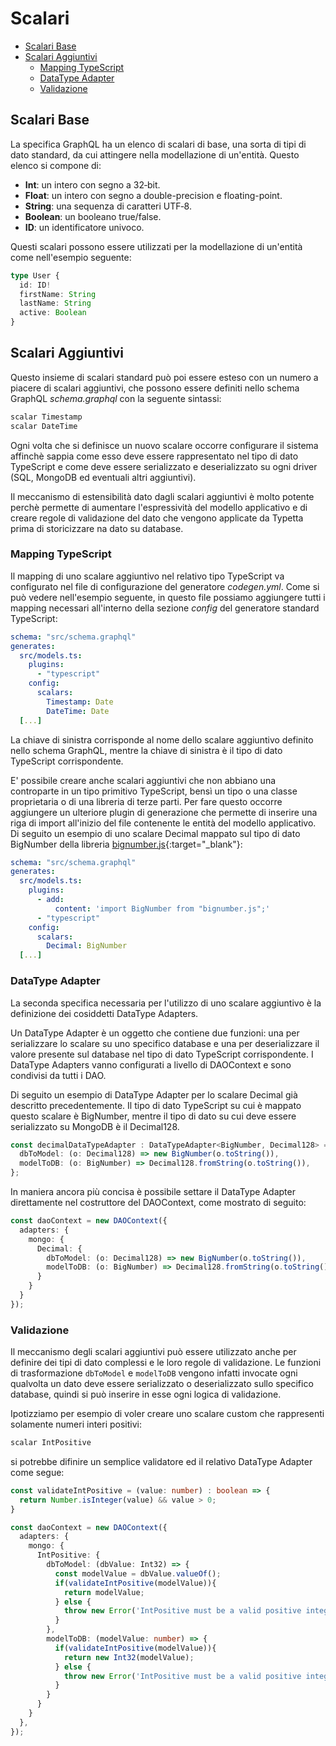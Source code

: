 # Scalari

- [Scalari Base](#scalari-base) 
- [Scalari Aggiuntivi](#scalari-aggiuntivi) 
  - [Mapping TypeScript](#mapping-typescript) 
  - [DataType Adapter](#datatype-adapter) 
  - [Validazione](#validazione) 
  <!-- - [Scalari Geospaziali [Draft]](#scalari-geospaziali-draft)  -->

## Scalari Base

La specifica GraphQL ha un elenco di scalari di base, una sorta di tipi di dato standard, da cui attingere nella modellazione di un'entità. Questo elenco si compone di:
- **Int**: un intero con segno a 32‐bit.
- **Float**: un intero con segno a double-precision e floating-point.
- **String**: una sequenza di caratteri UTF‐8.
- **Boolean**: un booleano true/false.
- **ID**: un identificatore univoco.

Questi scalari possono essere utilizzati per la modellazione di un'entità come nell'esempio seguente:
```typescript
type User {
  id: ID!
  firstName: String
  lastName: String
  active: Boolean
}
```

## Scalari Aggiuntivi

Questo insieme di scalari standard può poi essere esteso con un numero a piacere di scalari aggiuntivi, che possono essere definiti nello schema GraphQL *schema.graphql* con la seguente sintassi:

```typescript
scalar Timestamp
scalar DateTime
```

Ogni volta che si definisce un nuovo scalare occorre configurare il sistema affinchè sappia come esso deve essere rappresentato nel tipo di dato TypeScript e come deve essere serializzato e deserializzato su ogni driver (SQL, MongoDB ed eventuali altri aggiuntivi). 

Il meccanismo di estensibilità dato dagli scalari aggiuntivi è molto potente perchè permette di aumentare l'espressività del modello applicativo e di creare regole di validazione del dato che vengono applicate da Typetta prima di storicizzare na dato su database.

### Mapping TypeScript

Il mapping di uno scalare aggiuntivo nel relativo tipo TypeScript va configurato nel file di configurazione del generatore *codegen.yml*. Come si può vedere nell'esempio seguente, in questo file possiamo aggiungere tutti i mapping necessari all'interno della sezione *config* del generatore standard TypeScript:

```yaml
schema: "src/schema.graphql"
generates:
  src/models.ts:
    plugins:
      - "typescript"
    config:
      scalars:
        Timestamp: Date
        DateTime: Date
  [...]
```
La chiave di sinistra corrisponde al nome dello scalare aggiuntivo definito nello schema GraphQL, mentre la chiave di sinistra è il tipo di dato TypeScript corrispondente.

E' possibile creare anche scalari aggiuntivi che non abbiano una controparte in un tipo primitivo TypeScript, bensì un tipo o una classe proprietaria o di una libreria di terze parti. Per fare questo occorre aggiungere un ulteriore plugin di generazione che permette di inserire una riga di import all'inizio del file contenente le entità del modello applicativo. Di seguito un esempio di uno scalare Decimal mappato sul tipo di dato BigNumber della libreria [bignumber.js](https://mikemcl.github.io/bignumber.js/){:target="_blank"}:

```yaml
schema: "src/schema.graphql"
generates:
  src/models.ts:
    plugins:
      - add:
          content: 'import BigNumber from "bignumber.js";'
      - "typescript"
    config:
      scalars:
        Decimal: BigNumber
  [...]
```

### DataType Adapter

La seconda specifica necessaria per l'utilizzo di uno scalare aggiuntivo è la definizione dei cosiddetti DataType Adapters.

Un DataType Adapter è un oggetto che contiene due funzioni: una per serializzare lo scalare su uno specifico database e una per deserializzare il valore presente sul database nel tipo di dato TypeScript corrispondente. I DataType Adapters vanno configurati a livello di DAOContext e sono condivisi da tutti i DAO.

Di seguito un esempio di DataType Adapter per lo scalare Decimal già descritto precedentemente. Il tipo di dato TypeScript su cui è mappato questo scalare è BigNumber, mentre il tipo di dato su cui deve essere serializzato su MongoDB è il Decimal128.

```typescript
const decimalDataTypeAdapter : DataTypeAdapter<BigNumber, Decimal128> = {
  dbToModel: (o: Decimal128) => new BigNumber(o.toString()),
  modelToDB: (o: BigNumber) => Decimal128.fromString(o.toString()),
};
```

In maniera ancora più concisa è possibile settare il DataType Adapter direttamente nel costruttore del DAOContext, come mostrato di seguito:

```typescript
const daoContext = new DAOContext({
  adapters: {
    mongo: {
      Decimal: {
        dbToModel: (o: Decimal128) => new BigNumber(o.toString()),
        modelToDB: (o: BigNumber) => Decimal128.fromString(o.toString()),
      }
    }
  }
});
```

### Validazione

Il meccanismo degli scalari aggiuntivi può essere utilizzato anche per definire dei tipi di dato complessi e le loro regole di validazione. Le funzioni di trasformazione `dbToModel` e `modelToDB` vengono infatti invocate ogni qualvolta un dato deve essere serializzato o deserializzato sullo specifico database, quindi si può inserire in esse ogni logica di validazione.

Ipotizziamo per esempio di voler creare uno scalare custom che rappresenti solamente numeri interi positivi:

```typescript
scalar IntPositive
```

si potrebbe difinire un semplice validatore ed il relativo DataType Adapter come segue:

```typescript
const validateIntPositive = (value: number) : boolean => {
  return Number.isInteger(value) && value > 0;
}

const daoContext = new DAOContext({
  adapters: {
    mongo: {
      IntPositive: {
        dbToModel: (dbValue: Int32) => {
          const modelValue = dbValue.valueOf();
          if(validateIntPositive(modelValue)){
            return modelValue;
          } else {
            throw new Error('IntPositive must be a valid positive integer number.');
          }
        },
        modelToDB: (modelValue: number) => {
          if(validateIntPositive(modelValue)){
            return new Int32(modelValue);
          } else {
            throw new Error('IntPositive must be a valid positive integer number.');
          }
        }
      }
    }
  },
});
```

<!-- ### Scalari Geospaziali [Draft]

In molti contesti applicativi risulta utile la definizione di un tipo di dato che identifichi una posizione precisa sul globo terrestre, definita dalle sue coordinate di latitudine e longitudine. Alcuni database supportano in maniera nativa o tramite degli appositi plugin questo tipo di dato e offrono svariate funzioni di query e ordinamento.

Per supportare questo tipo di scalari, in Typetta è stata aggiunta una direttiva con la quale si può specificare che uno scalare aggiuntivo rappresenta una posizione geografica:

```typescript
scalar Coordinates @geopoint
```

Lo scalare in questione segue le stesse identiche regole di tutti gli altri scalari aggiuntivi perciò necessita di un DataType Adapter per fare in modo che venga correttamente trasformato nel tipo di dato atteso dal database target. La direttiva però permette al sistema di estendere i possibili filtri applicabili su un campo di questo tipo, in particolare aggiungendo le seguenti opzioni di query:

```typescript
{
  $near?: {
    $coordnates: Coordinate
    $maxDistance?: number
    $minDistance: number
  }
}
``` -->



